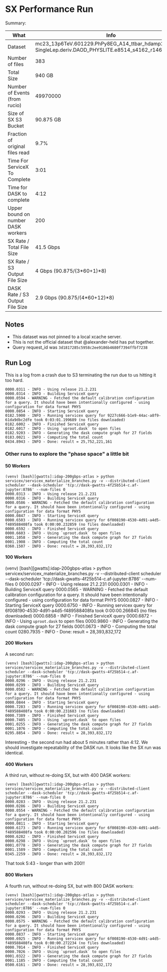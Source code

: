 # SX Performance Run

Summary:

| What | Info |
|-----------------|-----|
| Dataset | mc23_13p6TeV.601229.PhPy8EG_A14_ttbar_hdamp258p75_-SingleLep.deriv.DAOD_PHYSLITE.e8514_s4162_r14622_p6026 |
| Number of files | 383 |
| Total Size | 940 GB |
| Number of Events (from rucio) | 49970000 |
| Size of SX S3 Bucket | 90.875 GB |
| Fraction of original files read | 9.7% |
| Time For ServiceX To Complete | 3:01 |
| Time for DASK to complete | 4:12 |
| Upper bound on number DASK workers | 200 |
| SX Rate / Total File Size | 41.5 Gbps |
| SX Rate / S3 Output File Size | 4 Gbps (90.875/(3*60+1)*8) |
| DASK Rate / S3 Output File Size | 2.9 Gbps (90.875/(4*60+12)*8) |

## Notes

* This dataset was not pinned to a local xcache server.
* This is not the official dataset that @alexander-held has put together.
* Query request_id was `3d1817285c5958c2ee9186b4680f7394ffbf7238`

## Run Log

This is a log from a crash due to S3 terminating the run due to us hitting it too hard.

```text
0000.0311 - INFO - Using release 21.2.231
0000.0314 - INFO - Building ServiceX query
0000.0594 - WARNING - Fetched the default calibration configuration for a query. It should have been intentionally configured - using configuration for data format PHYS
0000.0854 - INFO - Starting ServiceX query
0182.5900 - INFO - Running servicex query for 9227c666-b1e9-44ac-a8f9-61da9dbc2dfe took 0:03:01.199689 (no files downloaded)                                              
0182.6002 - INFO - Finished ServiceX query
0182.6017 - INFO - Using `uproot.dask` to open files
0182.9203 - INFO - Generating the dask compute graph for 27 fields
0183.0021 - INFO - Computing the total count
0434.8943 - INFO - Done: result = 25,752,221,161
```

### Other runs to explore the "phase space" a little bit

#### 50 Workers

```text
(venv) [bash][gwatts]:idap-200gbps-atlas > python servicex/servicex_materialize_branches.py -v --distributed-client scheduler --dask-scheduler 'tcp://dask-gwatts-4f25b514-c.af-jupyter:8786' --num-files 0
0000.0313 - INFO - Using release 21.2.231
0000.0316 - INFO - Building ServiceX query
0000.0586 - WARNING - Fetched the default calibration configuration for a query. It should have been intentionally configured - using configuration for data format PHYS
0000.0847 - INFO - Starting ServiceX query
0000.6503 - INFO - Running servicex query for 6f008190-4530-4d91-a4d5-f489588408fa took 0:00:00.232859 (no files downloaded)                                      
0000.6592 - INFO - Finished ServiceX query
0000.6603 - INFO - Using `uproot.dask` to open files
0001.1058 - INFO - Generating the dask compute graph for 27 fields
0001.1908 - INFO - Computing the total count
0360.1507 - INFO - Done: result = 28,393,832,172
```

#### 100 Workers

(venv) [bash][gwatts]:idap-200gbps-atlas > python servicex/servicex_materialize_branches.py -v --distributed-client scheduler --dask-scheduler 'tcp://dask-gwatts-4f25b514-c.af-jupyter:8786' --num-files 0
0000.0297 - INFO - Using release 21.2.231
0000.0301 - INFO - Building ServiceX query
0000.0565 - WARNING - Fetched the default calibration configuration for a query. It should have been intentionally configured - using configuration for data format PHYS
0000.0827 - INFO - Starting ServiceX query
0000.6750 - INFO - Running servicex query for 6f008190-4530-4d91-a4d5-f489588408fa took 0:00:00.266845 (no files downloaded)
0000.6858 - INFO - Finished ServiceX query
0000.6872 - INFO - Using `uproot.dask` to open files
0000.9860 - INFO - Generating the dask compute graph for 27 fields
0001.0673 - INFO - Computing the total count
0280.7935 - INFO - Done: result = 28,393,832,172

#### 200 Workers

A second run:

```text
(venv) [bash][gwatts]:idap-200gbps-atlas > python servicex/servicex_materialize_branches.py -v --distributed-client scheduler --dask-scheduler 'tcp://dask-gwatts-4f25b514-c.af-jupyter:8786' --num-files 0
0000.0296 - INFO - Using release 21.2.231
0000.0299 - INFO - Building ServiceX query
0000.0582 - WARNING - Fetched the default calibration configuration for a query. It should have been intentionally configured - using configuration for data format PHYS
0000.0844 - INFO - Starting ServiceX query
0000.7283 - INFO - Running servicex query for 6f008190-4530-4d91-a4d5-f489588408fa took 0:00:00.231683 (no files downloaded)                                      
0000.7389 - INFO - Finished ServiceX query
0000.7405 - INFO - Using `uproot.dask` to open files
0001.0255 - INFO - Generating the dask compute graph for 27 fields
0001.1076 - INFO - Computing the total count
0295.8854 - INFO - Done: result = 28,393,832,172
```

Interesting - the second run had about 5 minutes rather than 4:12. We should investigate repeatability of the DASK run. It looks like the SX run was identical.

#### 400 Workers

A third run, without re-doing SX, but with 400 DASK workers:

```text
(venv) [bash][gwatts]:idap-200gbps-atlas > python servicex/servicex_materialize_branches.py -v --distributed-client scheduler --dask-scheduler 'tcp://dask-gwatts-4f25b514-c.af-jupyter:8786' --num-files 0
0000.0283 - INFO - Using release 21.2.231
0000.0286 - INFO - Building ServiceX query
0000.0554 - WARNING - Fetched the default calibration configuration for a query. It should have been intentionally configured - using configuration for data format PHYS
0000.0811 - INFO - Starting ServiceX query
0000.6173 - INFO - Running servicex query for 6f008190-4530-4d91-a4d5-f489588408fa took 0:00:00.202596 (no files downloaded)                                              
0000.6282 - INFO - Finished ServiceX query
0000.6298 - INFO - Using `uproot.dask` to open files
0001.0778 - INFO - Generating the dask compute graph for 27 fields
0001.1589 - INFO - Computing the total count
0345.2259 - INFO - Done: result = 28,393,832,172
```

That took 5:43 - longer than with 200!!

#### 800 Workers

A fourth run, without re-doing SX, but with 800 DASK workers:

```text
(venv) [bash][gwatts]:idap-200gbps-atlas > python servicex/servicex_materialize_branches.py -v --distributed-client scheduler --dask-scheduler 'tcp://dask-gwatts-4f25b514-c.af-jupyter:8786' --num-files 0
0000.0293 - INFO - Using release 21.2.231
0000.0296 - INFO - Building ServiceX query
0000.0575 - WARNING - Fetched the default calibration configuration for a query. It should have been intentionally configured - using configuration for data format PHYS
0000.0837 - INFO - Starting ServiceX query
0000.6925 - INFO - Running servicex query for 6f008190-4530-4d91-a4d5-f489588408fa took 0:00:00.272234 (no files downloaded)                                      
0000.7014 - INFO - Finished ServiceX query
0000.7026 - INFO - Using `uproot.dask` to open files
0001.0322 - INFO - Generating the dask compute graph for 27 fields
0001.1185 - INFO - Computing the total count
0500.6161 - INFO - Done: result = 28,393,832,172
```
